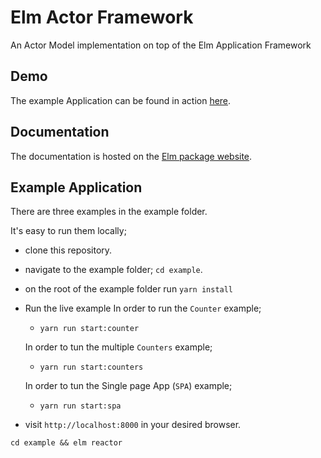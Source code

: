 # Elm Actor Framework

An Actor Model implementation on top of the Elm Application Framework

## Demo

The example Application can be found in action [here](https://tricycle.github.io/system-actor-model/).

## Documentation

The documentation is hosted on the [Elm package website](https://package.elm-lang.org/packages/tricycle/elm-actor-framework/latest).

## Example Application

There are three examples in the example folder.

It's easy to run them locally;

- clone this repository.
- navigate to the example folder; `cd example`.
- on the root of the example folder run `yarn install`
- Run the live example
  In order to run the `Counter` example;
  - `yarn run start:counter`

  In order to tun the multiple `Counters` example;
  - `yarn run start:counters`

  In order to tun the Single page App (`SPA`) example;
  - `yarn run start:spa`
- visit `http://localhost:8000` in your desired browser.

`cd example && elm reactor`
